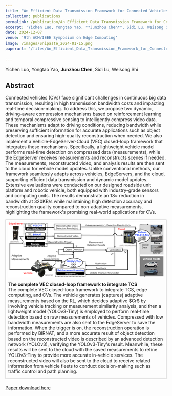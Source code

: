 ```yaml
---
title: "An Efficient Data Transmission Framework for Connected Vehicles"
collection: publications
permalink: /publication/An_Efficient_Data_Transmission_Framework_for_Connected_Vehicles
excerpt: 'Yichen Luo, Yongtao Yao, **Junzhou Chen**, Sidi Lu, Weisong Shi'
date: 2024-12-07
venue: '9th ACM/IEEE Symposium on Edge Computing'
image: /images/Snipaste_2024-01-15.png
paperurl: '/files/An_Efficient_Data_Transmission_Framework_for_Connected_Vehicles.pdf'

---
```


Yichen Luo, Yongtao Yao, **Junzhou Chen**, Sidi Lu, Weisong Shi

## Abstract

Connected vehicles (CVs) face significant challenges in continuous big data transmission, resulting in high transmission bandwidth costs and impacting real-time decision-making. To address this, we propose two dynamic, driving-aware compression mechanisms based on reinforcement learning and temporal compressive sensing to intelligently compress video data. These mechanisms adapt to driving conditions, reducing bandwidth while preserving sufficient information for accurate applications such as object detection and ensuring high-quality reconstruction when needed. We also implement a Vehicle-EdgeServer-Cloud (VEC) closed-loop framework that integrates these mechanisms. Specifically, a lightweight vehicle model performs real-time detection on compressed data (measurements), while the EdgeServer receives measurements and reconstructs scenes if needed. The measurements, reconstructed video, and analysis results are then sent to the cloud for vehicle model updates. Unlike conventional methods, our framework seamlessly adapts across vehicles, EdgeServers, and the cloud, supporting efficient data transmission and dynamic model updates. Extensive evaluations were conducted on our designed roadside unit platform and robotic vehicle, both equipped with industry-grade sensors and computing units. The results demonstrate an 18$\times$ reduction in bandwidth at 320KB/s while maintaining high detection accuracy and reconstruction quality compared to non-adaptive measurements, highlighting the framework's promising real-world applications for CVs.
<!-- ![fig3](/images/Snipaste_2024-01-15.png)
<center> The overall workflow of the purified Stacking ensemble, where KFSC represents k-fold split and concatenation, DW-Voting represents distance weighted voting and MLR with AW-Softmax represents multinomial logistic regression model with adaptive weighted softmax loss function.</center> -->
<div style="border: 1px solid #ccc; padding: 8px; margin-bottom: 20px;">
  <img src="../images/bigFramework.png" alt="">
  <br>
  <p style="margin-top: 10px;margin-bottom: 5px;"> 
  <strong>The complete VEC closed-loop framework to integrate TCS </strong> <br style="margin-bottom: 10px;"> The complete VEC closed-loop framework to integrate TCS, edge computing, and CVs. The vehicle generates (captures) adaptive measurements based on the RL, which decides adaptive $Cr$ by involving vehicle tracking or measurement similarity analysis, and then a lightweight model (YOLOv3-Tiny) is employed to perform real-time detection based on raw measurements of vehicles. Compressed with low bandwidth measurements are also sent to the EdgeServer to save the information. When the trigger is on, the reconstruction operation is performed by BIRNAT, and a more accurate result of object detection based on the reconstructed video is described by an advanced detection network (YOLOv3), verifying the YOLOv3-Tiny's result. Meanwhile, these results will be sent to the cloud with the saved measurements to refine YOLOv3-Tiny to provide more accurate in-vehicle services. The reconstructed video will also be sent to the cloud to receive related information from vehicle fleets to conduct decision-making such as traffic control and path planning.</p>
</div>

<par>
<par>

[Paper download here](https://junzhou-chen.github.io/files/An_Efficient_Data_Transmission_Framework_for_Connected_Vehicles.pdf)

